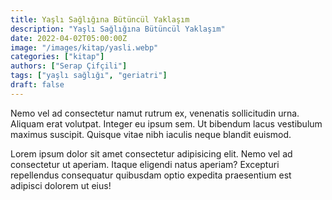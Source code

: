 ```yaml
---
title: Yaşlı Sağlığına Bütüncül Yaklaşım
description: "Yaşlı Sağlığına Bütüncül Yaklaşım"
date: 2022-04-02T05:00:00Z
image: "/images/kitap/yasli.webp"
categories: ["kitap"]
authors: ["Serap Çifçili"]
tags: ["yaşlı sağlığı", "geriatri"]
draft: false
---
```


Nemo vel ad consectetur namut rutrum ex, venenatis sollicitudin urna. Aliquam erat volutpat. Integer eu ipsum sem. Ut bibendum lacus vestibulum maximus suscipit. Quisque vitae nibh iaculis neque blandit euismod.

Lorem ipsum dolor sit amet consectetur adipisicing elit. Nemo vel ad consectetur ut aperiam. Itaque eligendi natus aperiam? Excepturi repellendus consequatur quibusdam optio expedita praesentium est adipisci dolorem ut eius!

